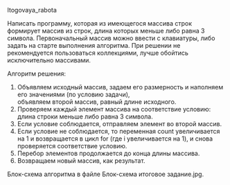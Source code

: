  Itogovaya_rabota

Написать программу, которая из имеющегося массива строк формирует массив из строк, длина которых меньше либо равна 3 символа.
Первоначальный массив можно ввести с клавиатуры, либо задать на старте выполнения алгоритма.
При решении не рекомендуется пользоваться коллекциями, лучше обойтись исключительно массивами.

Алгоритм решения:

1. Объявляем исходный массив, задаем его размерность и наполняем его значениями (по условию задачи),  
объявляем второй массив, равный длине исходного.
2. Проверяем каждый элемент массива на соответствие условию: длина строки меньше либо равна 3 символа.
3. Если условие соблюдается, отправляем элемент во второй массив.
4. Если условие не соблюдается, то переменная count увеличивается на 1 и возвращается в цикл for (где i увеличивается на 1), и снова проверяется соответствие условию.
5. Перебор элементов продолжается до конца длины массива.
6. Возвращаем новый массив, как результат.

Блок-схема алгоритма в файле Блок-схема итоговое задание.jpg.
